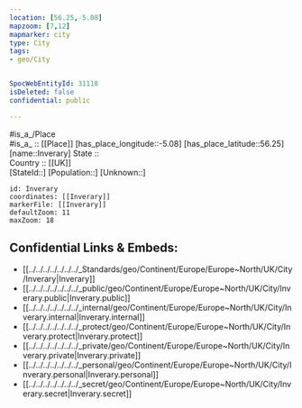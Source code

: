 ```yaml
---
location: [56.25,-5.08] 
mapzoom: [7,12] 
mapmarker: city 
type: City
tags:
- geo/City


SpocWebEntityId: 31118
isDeleted: false
confidential: public

---
```

#is_a_/Place  
#is_a_ :: [[Place]] 
[has_place_longitude::-5.08] 
[has_place_latitude::56.25] 
[name::Inverary] 
State ::  
Country :: [[UK]]  
[StateId::] 
[Population::] 
[Unknown::] 


```leaflet
id: Inverary
coordinates: [[Inverary]] 
markerFile: [[Inverary]] 
defaultZoom: 11 
maxZoom: 18
```


## Confidential Links & Embeds: 
- [[../../../../../../../_Standards/geo/Continent/Europe/Europe~North/UK/City/Inverary|Inverary]] 
- [[../../../../../../../_public/geo/Continent/Europe/Europe~North/UK/City/Inverary.public|Inverary.public]] 
- [[../../../../../../../_internal/geo/Continent/Europe/Europe~North/UK/City/Inverary.internal|Inverary.internal]] 
- [[../../../../../../../_protect/geo/Continent/Europe/Europe~North/UK/City/Inverary.protect|Inverary.protect]] 
- [[../../../../../../../_private/geo/Continent/Europe/Europe~North/UK/City/Inverary.private|Inverary.private]] 
- [[../../../../../../../_personal/geo/Continent/Europe/Europe~North/UK/City/Inverary.personal|Inverary.personal]] 
- [[../../../../../../../_secret/geo/Continent/Europe/Europe~North/UK/City/Inverary.secret|Inverary.secret]] 
